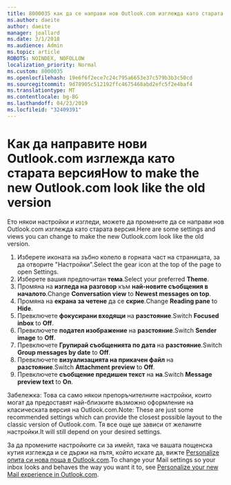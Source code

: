 ```yaml
---
title: 8000035 как да се направи нов Outlook.com изглежда като старата
ms.author: daeite
author: daeite
manager: joallard
ms.date: 3/1/2018
ms.audience: Admin
ms.topic: article
ROBOTS: NOINDEX, NOFOLLOW
localization_priority: Normal
ms.custom: 8000035
ms.openlocfilehash: 19e6f6f2ece7c24c795a6653e37c579b3b3c50cd
ms.sourcegitcommit: 9d78905c512192ffc4675468abd2efc5f2e4baf4
ms.translationtype: MT
ms.contentlocale: bg-BG
ms.lasthandoff: 04/23/2019
ms.locfileid: "32409391"
---
```

# <a name="how-to-make-the-new-outlookcom-look-like-the-old-version"></a><span data-ttu-id="1ab69-102">Как да направите нови Outlook.com изглежда като старата версия</span><span class="sxs-lookup"><span data-stu-id="1ab69-102">How to make the new Outlook.com look like the old version</span></span>

<span data-ttu-id="1ab69-103">Ето някои настройки и изгледи, можете да промените да се направи нов Outlook.com изглежда като старата версия.</span><span class="sxs-lookup"><span data-stu-id="1ab69-103">Here are some settings and views you can change to make the new Outlook.com look like the old version.</span></span>

1. <span data-ttu-id="1ab69-104">Изберете иконата на зъбно колело в горната част на страницата, за да отворите "Настройки".</span><span class="sxs-lookup"><span data-stu-id="1ab69-104">Select the gear icon at the top of the page to open Settings.</span></span>
2. <span data-ttu-id="1ab69-105">Изберете вашия предпочитан **тема**.</span><span class="sxs-lookup"><span data-stu-id="1ab69-105">Select your preferred **Theme**.</span></span>
3. <span data-ttu-id="1ab69-106">Промяна на **изгледа на разговор** към **най-новите съобщения в началото**.</span><span class="sxs-lookup"><span data-stu-id="1ab69-106">Change **Conversation view** to **Newest messages on top**.</span></span>
4. <span data-ttu-id="1ab69-107">Промяна на **екрана за четене** да се **скрие**.</span><span class="sxs-lookup"><span data-stu-id="1ab69-107">Change **Reading pane** to **Hide**.</span></span>
5. <span data-ttu-id="1ab69-108">Превключете **фокусирани входящи** на **разстояние**.</span><span class="sxs-lookup"><span data-stu-id="1ab69-108">Switch **Focused inbox** to **Off**.</span></span>
6. <span data-ttu-id="1ab69-109">Превключете **подател изображение** на **разстояние**.</span><span class="sxs-lookup"><span data-stu-id="1ab69-109">Switch **Sender image** to **Off**.</span></span> 
7. <span data-ttu-id="1ab69-110">Превключете **Групирай съобщенията по дата** на **разстояние**.</span><span class="sxs-lookup"><span data-stu-id="1ab69-110">Switch **Group messages by date** to **Off**.</span></span> 
8. <span data-ttu-id="1ab69-111">Превключете **визуализацията на прикачен файл** на **разстояние**.</span><span class="sxs-lookup"><span data-stu-id="1ab69-111">Switch **Attachment preview** to **Off**.</span></span> 
9. <span data-ttu-id="1ab69-112">Превключете **съобщение предишен текст** на **на**.</span><span class="sxs-lookup"><span data-stu-id="1ab69-112">Switch **Message preview text** to **On**.</span></span>

<span data-ttu-id="1ab69-113">Забележка: Това са само някои препоръчителните настройки, които могат да предоставят най-близките възможно оформление на класическата версия на Outlook.com.</span><span class="sxs-lookup"><span data-stu-id="1ab69-113">Note: These are just some recommended settings which can provide the closest possible layout to the classic version of Outlook.com.</span></span> <span data-ttu-id="1ab69-114">Тя все още ще зависи от желаните настройки.</span><span class="sxs-lookup"><span data-stu-id="1ab69-114">It will still depend on your desired settings.</span></span>

<span data-ttu-id="1ab69-115">За да промените настройките си за имейл, така че вашата пощенска кутия изглежда и се държи на пътя, който искате да, вижте [Personalize опита си нова поща в Outlook.com](https://support.office.com/article/b41c2ecb-f23c-42b3-b7f8-659646d5e58c).</span><span class="sxs-lookup"><span data-stu-id="1ab69-115">To change your Mail settings so your inbox looks and behaves the way you want it to, see [Personalize your new Mail experience in Outlook.com](https://support.office.com/article/b41c2ecb-f23c-42b3-b7f8-659646d5e58c).</span></span>